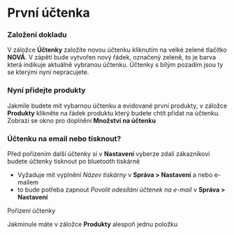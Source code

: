 # První účtenka

### Založení dokladu
V záložce **Účtenky** založíte novou účtenku kliknutím na velké zelené tlačítko **NOVÁ**. V zápětí bude vytvořen nový řádek, označený zeleně, to je barva která indikuje aktuálně vybranou účtenku. Účtenky s bílým pozadím jsou ty se kterými nyní nepracujete.


### Nyní přidejte produkty

Jakmile budete mít vybarnou účtenku a evidované první produkty, v záložce **Produkty** klikněte na řádek produktu který budete chtít přidat na účtenku. Zobrazí se okno pro doplnění **Množství na účtenku**



### Účtenku na email nebo tisknout?

Před pořízením další účtenky si v **Nastavení** vyberze zdali zákazníkovi budete účtenky tisknout po bluetooth tiskárně

-  Vyžaduje mít vyplnění *Název tiskárny* v **Správa > Nastavení**
a nebo e-mailem
- to bude potřeba zapnout *Povolit odesílání účtenek na e-mail* v **Správa > Nastavení**



Pořízení účtenky



Jakminule máte v záložce **Produkty** alespoň jednu položku